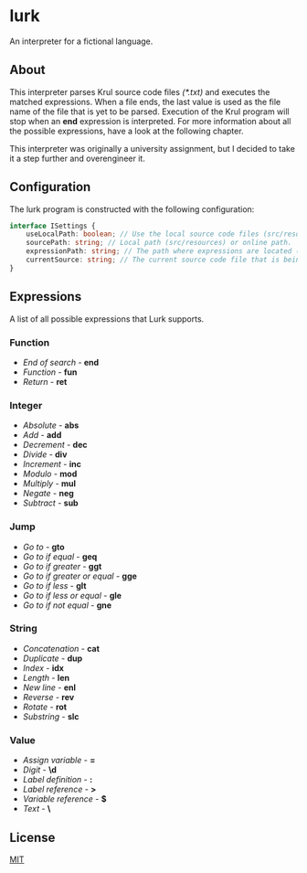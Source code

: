 # lurk

An interpreter for a fictional language.

## About

This interpreter parses Krul source code files _(\*.txt)_ and executes the matched expressions. When a file ends, the last value is used as the file name of the file that is yet to be parsed. Execution of the Krul program will stop when an **end** expression is interpreted. For more information about all the possible expressions, have a look at the following chapter.

This interpreter was originally a university assignment, but I decided to take it a step further and overengineer it.

## Configuration

The lurk program is constructed with the following configuration:

```typescript
interface ISettings {
    useLocalPath: boolean; // Use the local source code files (src/resources).
    sourcePath: string; // Local path (src/resources) or online path.
    expressionPath: string; // The path where expressions are located (src/core/expressions).
    currentSource: string; // The current source code file that is being executed.
}
```

## Expressions

A list of all possible expressions that Lurk supports.

### Function

-   _End of search_ - **end**
-   _Function_ - **fun**
-   _Return_ - **ret**

### Integer

-   _Absolute_ - **abs**
-   _Add_ - **add**
-   _Decrement_ - **dec**
-   _Divide_ - **div**
-   _Increment_ - **inc**
-   _Modulo_ - **mod**
-   _Multiply_ - **mul**
-   _Negate_ - **neg**
-   _Subtract_ - **sub**

### Jump

-   _Go to_ - **gto**
-   _Go to if equal_ - **geq**
-   _Go to if greater_ - **ggt**
-   _Go to if greater or equal_ - **gge**
-   _Go to if less_ - **glt**
-   _Go to if less or equal_ - **gle**
-   _Go to if not equal_ - **gne**

### String

-   _Concatenation_ - **cat**
-   _Duplicate_ - **dup**
-   _Index_ - **idx**
-   _Length_ - **len**
-   _New line_ - **enl**
-   _Reverse_ - **rev**
-   _Rotate_ - **rot**
-   _Substring_ - **slc**

### Value

-   _Assign variable_ - **=**
-   _Digit_ - **\d**
-   _Label definition_ - **:**
-   _Label reference_ - **>**
-   _Variable reference_ - **\$**
-   _Text_ - **\\**

## License

[MIT](LICENSE)
